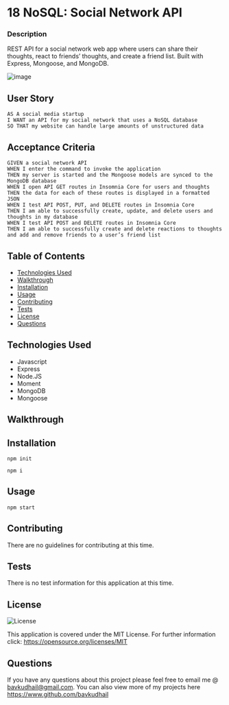 # 18 NoSQL: Social Network API

### Description
REST API for a social network web app where users can share their thoughts, react to friends’ thoughts, and create a friend list. 
Built with Express, Mongoose, and MongoDB.

![image](https://user-images.githubusercontent.com/93915846/167193926-56f37a91-f93c-4694-8076-e227261896ee.png)


## User Story
```
AS A social media startup
I WANT an API for my social network that uses a NoSQL database
SO THAT my website can handle large amounts of unstructured data
```

## Acceptance Criteria
```
GIVEN a social network API
WHEN I enter the command to invoke the application
THEN my server is started and the Mongoose models are synced to the MongoDB database
WHEN I open API GET routes in Insomnia Core for users and thoughts
THEN the data for each of these routes is displayed in a formatted JSON
WHEN I test API POST, PUT, and DELETE routes in Insomnia Core
THEN I am able to successfully create, update, and delete users and thoughts in my database
WHEN I test API POST and DELETE routes in Insomnia Core
THEN I am able to successfully create and delete reactions to thoughts and add and remove friends to a user’s friend list
```

 ## Table of Contents
 * [Technologies Used](#technologies-used)
 * [Walkthrough](#walkthrough)
 * [Installation](#installation)
 * [Usage](#usage)
 * [Contributing](#contributing)
 * [Tests](#tests)
 * [License](#license)
 * [Questions](#questions)


 ## Technologies Used
  * Javascript
  * Express
  * Node.JS
  * Moment
  * MongoDB
  * Mongoose

## Walkthrough


## Installation
`npm init`

`npm i`

## Usage
`npm start`


## Contributing
  There are no guidelines for contributing at this time.


## Tests
There is no test information for this application at this time.


## License
![License](https://img.shields.io/badge/License-MIT-yellow.svg)
  
This application is covered under the MIT License. For further information click: 
https://opensource.org/licenses/MIT


## Questions
  If you have any questions about this project please feel free to email me @ bavkudhail@gmail.com. You can also view more of my projects here https://www.github.com/bavkudhail



